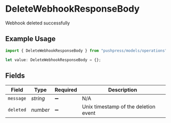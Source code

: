 # DeleteWebhookResponseBody

Webhook deleted successfully

## Example Usage

```typescript
import { DeleteWebhookResponseBody } from "pushpress/models/operations";

let value: DeleteWebhookResponseBody = {};
```

## Fields

| Field                                | Type                                 | Required                             | Description                          |
| ------------------------------------ | ------------------------------------ | ------------------------------------ | ------------------------------------ |
| `message`                            | *string*                             | :heavy_minus_sign:                   | N/A                                  |
| `deleted`                            | *number*                             | :heavy_minus_sign:                   | Unix timestamp of the deletion event |